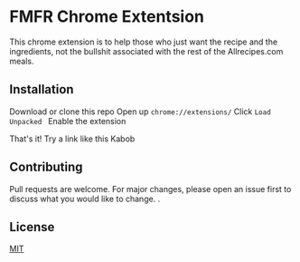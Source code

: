 # FMFR Chrome Extentsion

This chrome extension is to help those who just want the recipe and the ingredients, not the bullshit associated with the rest of the Allrecipes.com meals.

## Installation

Download or clone this repo
Open up `chrome://extensions/`
Click `Load Unpacked `
Enable the extension

That's it!
Try a link like this
<a src="https://www.allrecipes.com/recipe/238688/caribbean-inspired-grilled-chicken-kabobs/">Kabob</a>

## Contributing

Pull requests are welcome. For major changes, please open an issue first to discuss what you would like to change.
.

## License

[MIT](https://choosealicense.com/licenses/mit/)
